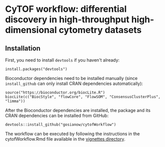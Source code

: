 # CyTOF workflow: differential discovery in high-throughput high-dimensional cytometry datasets

## Installation 

First, you need to install `devtools` if you haven't already:

```
install.packages("devtools")
```

Bioconductor dependencies need to be installed manually (since `install_github` can only install CRAN dependencies automatically):

```{r}
source("https://bioconductor.org/biocLite.R")
biocLite(c("BiocStyle", "flowCore", "FlowSOM", "ConsensusClusterPlus", "limma"))
```


After the Bioconductor dependencies are installed, the package and its CRAN dependencies can be installed from GitHub:

```
devtools::install_github("gosianow/cytofWorkflow")
```

The workflow can be executed by following the instructions in the cytofWorkflow.Rmd file available in the  [vignettes directory](https://github.com/gosianow/cytofWorkflow/blob/master/vignettes/cytofWorkflow.Rmd).







